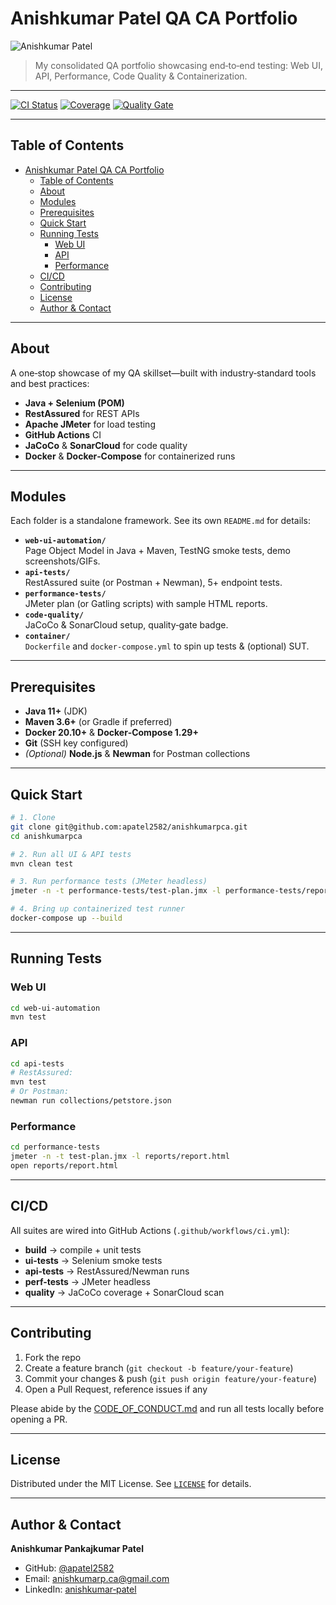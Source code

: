 # Anishkumar Patel QA CA Portfolio

![Anishkumar Patel](https://avatars.githubusercontent.com/u/2582?s=200&v=4)

> My consolidated QA portfolio showcasing end‑to‑end testing: Web UI, API, Performance, Code Quality & Containerization.

---

[![CI Status](https://img.shields.io/github/actions/workflow/status/apatel2582/apatel2582/ci.yml)](https://github.com/apatel2582/apatel2582/actions)
[![Coverage](https://img.shields.io/codecov/c/github/apatel2582/apatel2582)](https://codecov.io/gh/apatel2582/apatel2582)
[![Quality Gate](https://sonarcloud.io/api/project_badges/measure?project=apatel2582_apatel2582&metric=alert_status)](https://sonarcloud.io/dashboard?id=apatel2582_apatel2582)

---

## Table of Contents

- [Anishkumar Patel QA CA Portfolio](#anishkumar-patel-qa-ca-portfolio)
  - [Table of Contents](#table-of-contents)
  - [About](#about)
  - [Modules](#modules)
  - [Prerequisites](#prerequisites)
  - [Quick Start](#quick-start)
  - [Running Tests](#running-tests)
    - [Web UI](#web-ui)
    - [API](#api)
    - [Performance](#performance)
  - [CI/CD](#cicd)
  - [Contributing](#contributing)
  - [License](#license)
  - [Author \& Contact](#author--contact)

---

## About

A one‑stop showcase of my QA skillset—built with industry‑standard tools and best practices:

- **Java + Selenium (POM)**
- **RestAssured** for REST APIs
- **Apache JMeter** for load testing
- **GitHub Actions** CI
- **JaCoCo** & **SonarCloud** for code quality
- **Docker** & **Docker‑Compose** for containerized runs

---

## Modules

Each folder is a standalone framework. See its own `README.md` for details:

- **`web-ui-automation/`**  
  Page Object Model in Java + Maven, TestNG smoke tests, demo screenshots/GIFs.
- **`api-tests/`**  
  RestAssured suite (or Postman + Newman), 5+ endpoint tests.
- **`performance-tests/`**  
  JMeter plan (or Gatling scripts) with sample HTML reports.
- **`code-quality/`**  
  JaCoCo & SonarCloud setup, quality‑gate badge.
- **`container/`**  
  `Dockerfile` and `docker-compose.yml` to spin up tests & (optional) SUT.

---

## Prerequisites

- **Java 11+** (JDK)
- **Maven 3.6+** (or Gradle if preferred)
- **Docker 20.10+** & **Docker‑Compose 1.29+**
- **Git** (SSH key configured)
- _(Optional)_ **Node.js** & **Newman** for Postman collections

---

## Quick Start

```bash
# 1. Clone
git clone git@github.com:apatel2582/anishkumarpca.git
cd anishkumarpca

# 2. Run all UI & API tests
mvn clean test

# 3. Run performance tests (JMeter headless)
jmeter -n -t performance-tests/test-plan.jmx -l performance-tests/reports/results.jtl

# 4. Bring up containerized test runner
docker-compose up --build
```

---

## Running Tests

### Web UI

```bash
cd web-ui-automation
mvn test
```

### API

```bash
cd api-tests
# RestAssured:
mvn test
# Or Postman:
newman run collections/petstore.json
```

### Performance

```bash
cd performance-tests
jmeter -n -t test-plan.jmx -l reports/report.html
open reports/report.html
```

---

## CI/CD

All suites are wired into GitHub Actions (`.github/workflows/ci.yml`):

- **build** → compile + unit tests
- **ui-tests** → Selenium smoke tests
- **api-tests** → RestAssured/Newman runs
- **perf-tests** → JMeter headless
- **quality** → JaCoCo coverage + SonarCloud scan

---

## Contributing

1. Fork the repo
2. Create a feature branch (`git checkout -b feature/your-feature`)
3. Commit your changes & push (`git push origin feature/your-feature`)
4. Open a Pull Request, reference issues if any

Please abide by the [CODE_OF_CONDUCT.md](CODE_OF_CONDUCT.md) and run all tests locally before opening a PR.

---

## License

Distributed under the MIT License. See [`LICENSE`](LICENSE) for details.

---

## Author & Contact

**Anishkumar Pankajkumar Patel**

- GitHub: [@apatel2582](https://github.com/apatel2582)
- Email: anishkumarp.ca@gmail.com
- LinkedIn: [anishkumar‑patel](https://www.linkedin.com/in/anishkumar-patel/)
